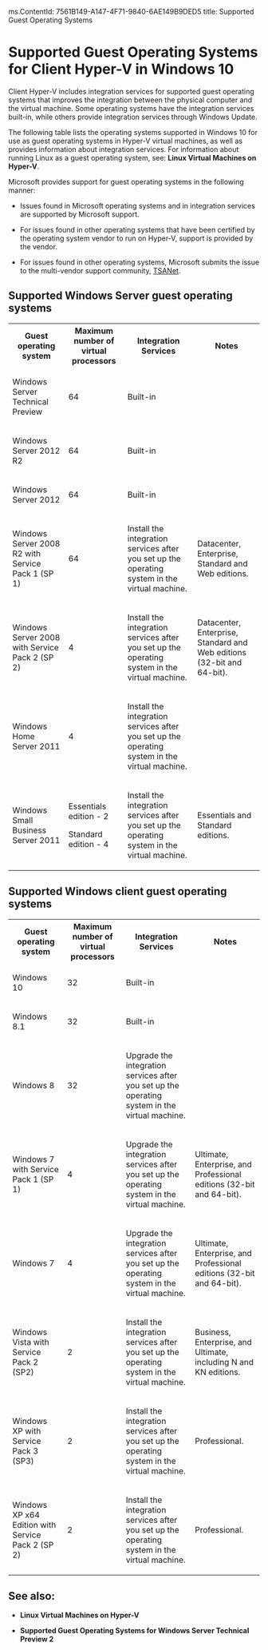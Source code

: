ms.ContentId: 7561B149-A147-4F71-9840-6AE149B9DED5
title: Supported Guest Operating Systems

# Supported Guest Operating Systems for Client Hyper-V in Windows 10 #

Client Hyper-V includes integration services for supported guest operating systems that improves the integration between the physical computer and the virtual machine. Some operating systems have the integration services built-in, while others provide integration services through Windows Update.

The following table lists the operating systems supported in Windows 10 for use as guest operating systems in Hyper-V virtual machines, as well as provides information about
integration services. For information about running Linux as a guest operating system, see: **Linux Virtual Machines on Hyper-V**.

Microsoft provides support for guest operating systems in the following
manner:

- Issues found in Microsoft operating systems and in integration services are supported by Microsoft support.

- For issues found in other operating systems that have been certified by the operating system vendor to run on Hyper-V, support is provided by the vendor.

- For issues found in other operating systems, Microsoft submits the issue to the multi-vendor support community, [TSANet](http://www.tsanet.org/).


## Supported Windows Server guest operating systems ##

<table>
<tr><th>Guest operating system</th><th>	Maximum number of virtual processors</th><th>Integration Services</th><th>Notes</th></tr>
<tr><td><p>Windows Server Technical Preview</p></td><td><p>64</p></td><td><p>Built-in</p></td><td><p></p></td></tr>
<tr><td><p>Windows Server 2012 R2</p></td><td><p>64</p></td><td><p>Built-in</p></td><td><p></p></td></tr>
<tr><td><p>Windows Server 2012</p></td><td><p>64</p></td><td><p>Built-in</p></td><td></td></tr>
<tr><td><p>Windows Server 2008 R2 with Service Pack 1 (SP 1)</p></td><td><p>64</p></td><td><p>Install the integration services after you set up the operating system in the virtual machine.</p></td><td><p>Datacenter, Enterprise, Standard and Web editions. </p></td></tr>
<tr><td><p>Windows Server 2008 with Service Pack 2 (SP 2)</p></td><td><p>4</p></td><td><p>Install the integration services after you set up the operating system in the virtual machine.</p></td><td><p>Datacenter, Enterprise, Standard and Web editions (32-bit and 64-bit). </p></td></tr>
<tr><td><p>Windows Home Server 2011</p></td><td><p>4</p></td><td><p>Install the integration services after you set up the operating system in the virtual machine.</p></td><td></td></tr>
<tr><td><p>Windows Small Business Server 2011</p></td><td><p>Essentials edition - 2</p><p>Standard edition - 4</p></td><td><p>Install the integration services after you set up the operating system in the virtual machine.</p></td><td><p>Essentials and Standard editions. </p></td></tr>
</table>

## Supported Windows client guest operating systems ##

<table><tr><th>Guest operating system</th><th>Maximum number of virtual processors</th><th>Integration Services</th><th>Notes</th></tr>
<tr><td><p>Windows 10</p></td><td><p>32</p></td><td><p>Built-in</p></td><td></td></tr>
<tr><td><p>Windows 8.1</p></td><td><p>32</p></td><td><p>Built-in</p></td><td></td></tr>
<tr><td><p>Windows 8</p></td><td><p>32</p></td><td><p>Upgrade the integration services after you set up the operating system in the virtual machine.</p></td><td></td></tr>
<tr><td><p>Windows 7 with Service Pack 1 (SP 1)</p></td><td><p>4</p></td><td><p>Upgrade the integration services after you set up the operating system in the virtual machine.</p></td><td><p>Ultimate, Enterprise, and Professional editions (32-bit and 64-bit). </p></td></tr><tr><td><p>Windows 7</p></td><td><p>4</p></td><td><p>Upgrade the integration services after you set up the operating system in the virtual machine.</p></td><td><p>Ultimate, Enterprise, and Professional editions (32-bit and 64-bit). </p></td></tr><tr><td><p>Windows Vista with Service Pack 2 (SP2)</p></td><td><p>2</p></td><td><p>Install the integration services after you set up the operating system in the virtual machine.</p></td><td><p>Business, Enterprise, and Ultimate, including N and KN editions. </p></td></tr><tr><td><p>Windows XP with Service Pack 3 (SP3)</p></td><td><p>2</p></td><td><p>Install the integration services after you set up the operating system in the virtual machine.</p></td><td><p>Professional. </p></td></tr><tr><td><p>Windows XP x64 Edition with Service Pack 2 (SP 2)</p></td><td><p>2</p></td><td><p>Install the integration services after you set up the operating system in the virtual machine.</p></td><td><p>Professional. </p></td></tr>
</table>



## See also: ##

- **Linux Virtual Machines on Hyper-V**

- **Supported Guest Operating Systems for Windows Server Technical Preview 2**

